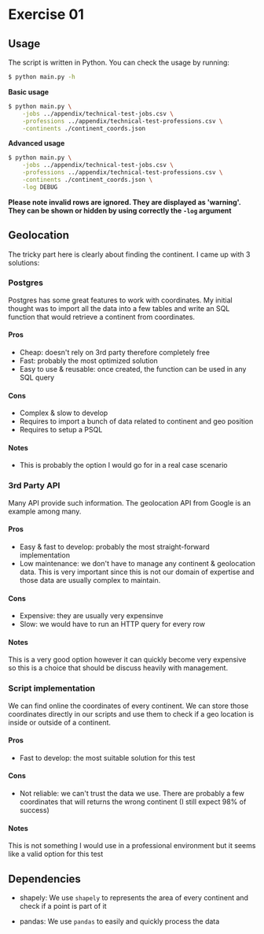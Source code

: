 # Exercise 01

## Usage

The script is written in Python. You can check the usage by running:

```sh
$ python main.py -h
```

**Basic usage**
```sh
$ python main.py \
    -jobs ../appendix/technical-test-jobs.csv \
    -professions ../appendix/technical-test-professions.csv \
    -continents ./continent_coords.json
```

**Advanced usage**
```sh
$ python main.py \
    -jobs ../appendix/technical-test-jobs.csv \
    -professions ../appendix/technical-test-professions.csv \
    -continents ./continent_coords.json \
    -log DEBUG
```

**Please note invalid rows are ignored. They are displayed as 'warning'. They can be shown or hidden by using correctly the `-log` argument**

## Geolocation

The tricky part here is clearly about finding the continent. I came up with 3 solutions:

### Postgres

Postgres has some great features to work with coordinates. My initial thought was to import all the data into a few tables and write an SQL function that would retrieve a continent from coordinates.

#### Pros

 - Cheap: doesn't rely on 3rd party therefore completely free
 - Fast: probably the most optimized solution
 - Easy to use & reusable: once created, the function can be used in any SQL query

#### Cons

 - Complex & slow to develop
 - Requires to import a bunch of data related to continent and geo position
 - Requires to setup a PSQL

#### Notes

 - This is probably the option I would go for in a real case scenario

### 3rd Party API

Many API provide such information. The geolocation API from Google is an example among many.

#### Pros

 - Easy & fast to develop: probably the most straight-forward implementation
 - Low maintenance: we don't have to manage any continent & geolocation data. This is very important since this is not our domain of expertise and those data are usually complex to maintain.

#### Cons

 - Expensive: they are usually very expensinve
 - Slow: we would have to run an HTTP query for every row

#### Notes

This is a very good option however it can quickly become very expensive so this is a choice that should be discuss heavily with management.

### Script implementation

We can find online the coordinates of every continent. We can store those coordinates directly in our scripts and use them to check if a geo location is inside or outside of a continent.

#### Pros

 - Fast to develop: the most suitable solution for this test

#### Cons
 - Not reliable: we can't trust the data we use. There are probably a few coordinates that will returns the wrong continent (I still expect 98% of success)

#### Notes
This is not something I would use in a professional environment but it seems like a valid option for this test

## Dependencies

  - shapely:
  We use `shapely` to represents the area of every continent and check if a point is part of it

  - pandas:
  We use `pandas` to easily and quickly process the data
